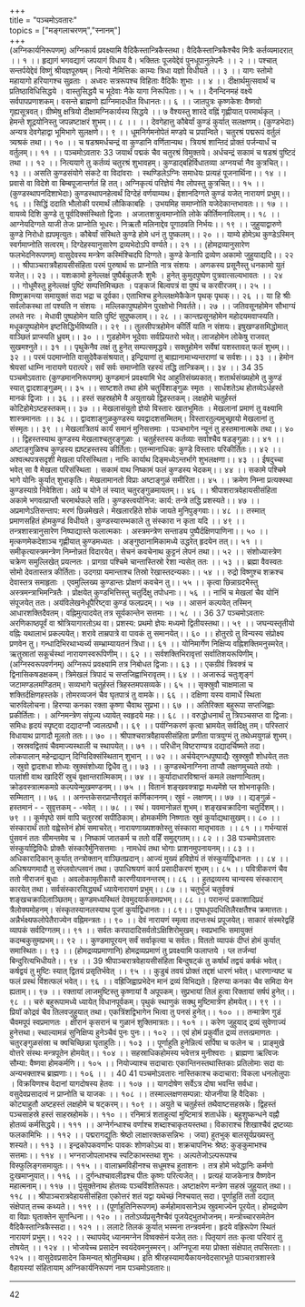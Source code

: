 +++    
title = "पञ्चमोऽवतारः"      
topics = ["मङ्गलाचरणम्","स्नानम्"]    
+++    
 (अग्निकार्यनिरूपणम्)
अग्निकार्य प्रवक्ष्यामि वैदिकैस्तान्त्रिकैस्तथा। वैदिकैस्तान्त्रिकैश्चैव मित्रैः कर्तव्यमादरात् ।। १ ।।
हृद्यागं भगवद्यागं जपयागं विधाय वै। भक्तितः पूजयेद्देवं पुनधूपानुलेपनैः ।। २ ।।
पश्चात् सन्तर्पयेद्देवं विष्णुं श्रीयज्ञपूरुषम्। नित्यो नैमित्तिकः काम्यः त्रिधा यज्ञो विधीयते ।। ३ ।।
यागः स्तोमो महायागो हरियागश्च सुव्रताः । अध्वरः सत्ररूपश्च विहिताः वैदिकैः शुभाः ।। ४ ।।
दीक्षार्थमुत्सवार्थं च प्रतिष्ठाविधिसिद्धये । वास्तुसिद्धयै च भूदेवाः नैके यागा निरूपिताः।। ५ ।।
दैनन्दिनमहं वक्ष्ये सर्वपापप्रणाशकम्। वसन्ते ब्राह्मणो ह्यग्निमादधीत विधानतः।। ६ ।।
जातपुत्रः कृष्णकेशः वैष्णवो गृह्यसूत्रवत्। ग्रीष्मेषु क्षत्रियो दीक्षामग्निकार्यस्य सिद्धये ।। ७
वैश्यस्तु शारदे वह्निं गृह्णीयात् परमार्थकृत् । हेमन्ते शूद्रयोनिस्तु जपन्नष्टाक्षरं शुभम्।। ८ ।।
।।
देवगेहात्तु कौबेर्यां कुण्डं कुर्यात् सलक्षणम्। (कुण्डभेदाः) अन्यत्र देवगेहाद्वा भूमिभागे सुलक्षणे।। ९ ।।
धूमनिर्गमनोपेतं मण्डपे च प्रपान्विते। चतुरश्रं पद्मरूपं वर्तुलं त्र्यश्रकं तथा।। १० ।। च
षडश्रमर्धचन्द्रं वा कुण्डानि वर्णितान्यथ। त्रियश्रं शान्तिदं प्रोक्तं पर्जन्यार्धं च वर्तुलम्।। ११ ।।
पञ्चमोऽवतारः
33
जयार्थं पद्मकं चैव चतुरश्रं विमुक्तये। अर्धचन्द्रं सकामं च षडश्रं पुष्टिदं तथा ।। १२ ।।
नित्ययागे तु कर्तव्यं चतुरश्रं शुभावहम्। कुण्डाद्बहिर्विधातव्या अग्नयर्चा नैव कुत्रचित्।। १३ ।।
असति कुण्डसंयोगे संकटे वा विदांवराः । स्थण्डिलेऽग्निः समाधेयः प्रत्यहं पूजनार्थिना।। १४ ।।
प्रवासे वा विदेशे वा बिम्बपूजान्तर्गतं हि तत्। अग्निकृत्यं परिज्ञेयं नैव लोपस्तु कुत्रचित्।। १५ ।।
(कुण्डस्थापनदिशाभेदाः) कुण्डस्थापनहेत्वर्थं दिग्देहं वर्णयाम्यथ। ईशानदिग्गते कुण्डं यजेत् नारायणं प्रभुम्।। १६ ।।
सिद्धिं ददाति भौलोकी परमार्थं लौकिकाबहिः । उभयमिह समाप्नोति यजेदेकान्तभावतः।। १७ ।।
वायव्ये दिशि कुण्डे तु पूर्वदिक्संस्थितो द्विजाः । अजातशत्रुत्वमाप्नोति लोके कीर्तिमनाविलाम्।। १८ ।।
आग्नेयदिग्गते याजी तेजः प्राप्नोति भूधरः। निऋतौ मलिनाद्देव पूगाठवति निर्भयः।। १९ ।।
जुहुयाद्वारुणे कुण्डे निरोधो ह्यपमृत्युतः। कौबेर्यां संस्थिते कुण्डे होमे धनं तु पुष्कलम्।। २० ।।
याम्ये होमेऽथ कुण्डेऽस्मिन् स्वर्गमाप्नोति सत्वरम्। दिग्देहस्यानुसारेण द्रव्यभेदोऽपि वर्ण्यते।। २१ ।।
(होमद्रव्यानुसारेण फलभेदनिरूपणम्) वासुदेवस्य मन्त्रेण कस्मिंश्चिदपि दिग्गते। कुण्डे केनापि द्रव्येण अकामो जुहुयाद्यदि।। २२ ।।
श्रीपाञ्चरात्रवैहायसीसंहिता परमं पुरुषार्थ सः प्राप्नोति नात्र संशयः । अणकस्य प्रसूनैस्तु धनकामो युतं यजेत्।। २३ ।। यशःकामो हुनेल्लक्षं पुष्पैर्बकुलजैः शुभैः । हुनेत् कुमुदपुष्पेण पुत्रवात्सल्यभावतः ।। २४ ।।
गोधूमैस्तु हुनेल्लक्षं पुष्टिं सम्पत्तिमिच्छतः । पङ्कजं बिल्वपत्रं वा पुष्पं च करवीरजम्।। २५ ।।
विष्णुक्रान्त्या समायुक्तं सदा भद्रा च दूर्वका। एताभिश्च हुनेल्लक्षमेकैकेन पृथक् पृथक्।। २६ ।।
या हि श्रीः सर्वलोकस्था तां पश्यति न संशयः । मल्लिकापुष्पहोमेन पुरक्षोभो निवर्तते।। २७ ।।
जतिवसूनहोमेन सौभाग्यं लभते नरः । मेधावी पुष्पहोमेन याति पुष्टिं सुपुष्कलाम्।। २८ ।।
कान्तप्रसूनहोमेन महोदयमवाप्स्यति। मधूकपुष्पहोमेन इष्टसिद्धिर्भविष्यति।। २९ ।।
तुलसीपत्रहोमेन कीर्तिं याति न संशयः। इषुखण्डसमिद्धोमात् वाञ्छितं प्राप्स्यति ध्रुवम्।। ३० ।।
गुडहोमेन भूदेवाः सर्वप्रियतरो भवेत्। लाजहोमेन लोकेषु राजवत् सुखमश्नुते।। ३१ ।।
पृथुकेनैव लक्षं तु हुनेत् सम्पत्समृद्धये। सक्तुहोमेन सर्वेषां यशस्तावत् फलं शुभम्।। ३२ ।।
परमं पदमाप्नोति वासुदेवैकसंश्रयात्। इन्द्रियाणां तु बाह्यानामाभ्यन्तराणां च सर्वशः।। ३३ ।।
हेमोन श्रेयसां धाम्नि नारायणे परात्परे। सर्वं सर्वः समाप्नोति रहस्यं तद्धि तान्त्रिकम्।। ३४ ।।
34
35
पञ्चमोऽवतारः
(कुण्डमाननिरूपणम्) कुण्डमानं प्रवक्ष्यामि भेद आहुतिसंख्यकात्। शतार्थसंख्यहोमे तु कुण्डं स्यात् द्वादशाङ्गुळम्।। ३५ ।।
साष्टशते तथा होमे चतुर्विशाङ्गुळः स्मृतः । सार्धशतेऽथ होतव्येऽर्धहस्ते मानकं द्विजाः ।। ३६ ।।
हस्तं सहस्रहोमे वै अयुताख्ये द्विहस्तकम्। लक्षहोमे चतुर्हस्तं कोटिहोमेऽष्टहस्तकम्।। ३७ ।।
मेखलासंयुतो ज्ञेयो विस्तारः खातभूमितः । मेखलानां प्रमाणं तु वक्ष्यामि शास्त्रमानतः ।। ३८ ।।
द्वादशाङ्गुळकुण्डस्य यवद्वादशसम्मितम्। विस्तारतुल्यमुच्छ्रायो मेखलानां तु संस्मृतः।। ३९ ।।
मेखलात्रितयं कार्यं समानं मुनिसत्तमाः । पञ्चभागेन न्यूनं तु हस्तमानात्मके तथा।। ४० ।।
द्विहस्तस्याथ कुण्डस्य मेखलाश्चतुरङ्गुळाः । चतुर्हस्तस्य कर्तव्याः सर्वाश्चैव षडङ्गुळाः।। ४१ ।।
अष्टाङ्गुळिश्च कुण्डस्य ह्यष्टहस्तस्य कीर्तिताः। एतन्मानाधिक: कुण्डे विस्तारः परिकीर्तितः।। ४२ ।।
अश्वत्थपत्रसदृशी मेखला परिसंस्थिता। नाभिः कार्याथ दिङ्मध्येऽन्तर्भागे शुभलक्षणा।। ४३ ।।
ईषदुच्चा भवेत् सा वै मेखला परिसंस्थिता । सकामं वाथ निष्कामं फलं कुण्डस्य भेदकम्।। ४४ ।।
सकामे पश्चिमे भागे योनिः कुर्यात् शुभाकृतिः। मेखलामानतो विप्राः अष्टाङ्गुळं समीरिता।। ४५ ।।
क्रमेण निम्ना प्रत्यक्स्था कुण्डस्याग्रे निवेशिता। अग्रे च योने लं स्यात् चतुरङ्गुळमायतम्।। ४६ ।।
श्रीपाशरात्रवेहायसीसंहिता
अकामे भगवत्प्राप्तौ चरमार्थफले सति। कुण्डस्त्वयोनिज: कार्य: तन्त्रे तद्धि प्रशस्यते।। ४७ ।।
अप्रमाणेऽतिसन्ताप: मरणं छिन्नमेखले। मेखलारहिते शोकं जायते मुनिपुङ्गवाः।। ४८ ।।
तस्मात् प्रमाणसहितं होमकुण्डं विधीयते। कुण्डस्यारम्भकाले तु संस्कारा न कृता यदि ।। ४९ ।।
तन्त्रशास्त्रानुसारेण निष्पाद्यास्ते फलात्मकाः । अस्त्रमन्त्रेण सन्ताड्य पुष्पैर्दक्षिणपाणिना।। ५० ।।
मृत्कणमेकदेशाञ्च गृह्णीयात् कुण्डमध्यतः । अङ्गुष्ठानामिकामध्ये उद्धरेत् हृदयेन तत्।। ५१ ।।
समीकृत्यास्त्रमन्त्रेण निम्नोन्नतं विदारयेत्। सेचनं कवचेनाथ कुट्टनं लेपनं तथा।। ५२ ।।
संशोध्यास्त्रेण चक्रेण समुल्लिखेत् प्रयत्नतः । प्रागग्रा पश्चिमे चान्तास्तिस्रो रेशा न्यसेत् ततः ।। ५३ ।।
ब्रह्मा वैवस्वतः सोमो देवतास्तत्र कीर्तिताः। उदगग्रा यमान्ताश्च तिस्रो रेखास्तदन्यकाः।। ५४ ।।
रुद्रो विष्णुश्च शक्रश्च देवास्तत्र समाहृताः । एवमुल्लिख्य कुण्डान्तः प्रोक्षणं कवचेन तु।। ५५ ।।
कृत्वा छिन्नाग्रदभैस्तु अस्त्रमन्त्राभिमन्त्रितैः । प्रोक्षयेत् कुण्डभित्तिस्तु चतुर्दिक्षु तपोधनाः।। ५६ ।।
नाभिं च मेखलां चैव योनिं संपूजयेत् ततः। अय॑विलेखनेधूपैरिष्ट्वा कुण्डं फलप्रदम्।। ५७ ।।
आसनं कल्पयेत् तस्मिन् आधारशक्तिदैवतम्। वह्निमुत्पादयेत् तत्र सूर्यकान्तेन सत्तमाः ।। ५८ ।।
36
37
पञ्चमोऽवतारः अरणिकाष्ठपूर्वं वा श्रोत्रियागारतोऽथ वा। प्रशस्य: प्रथमो ज्ञेयः मध्यमो द्वितीयस्तथा।। ५९ ।।
जघन्यस्तृतीयो वह्निः यथालाभं प्रकल्पयेत्। शरावे ताम्रपात्रे वा पावकं तु समानयेत्।। ६० ।।
होतुरग्रे तु विन्यस्य संप्रोक्ष्य प्रणवेन तु। गन्धादिभिरथाभ्यर्च्य सम्भ्राम्यायतनं त्रिधा।। ६१ ।।
योनिमार्गेण निक्षिप्य वह्निशक्तिमनुस्मरेत्। ऋतुस्रातां सकूर्चस्थां नारायणस्वरूपिणीम्।। ६२ ।।
सर्वशक्तिभिरावृत्तां सर्वातिशयरूपिणीम्। (अग्निस्वरूपवर्णनम्) अग्निरूपं प्रवक्ष्यामि तत्र निबोधत द्विजाः।। ६३ ।।
एकग्रीवं त्रिवक्त्रं च द्विनासिकषडक्षकम्। त्रिमेखलं त्रिपादं च सप्तजिह्वाभिरावृतम्।। ६४ ।।
अजारूढं चतुःशृङ्गं जटामण्डलमण्डितम्। सव्यभागे चतुर्हस्तं त्रिहस्तमपसव्यके।। ६५ ।।
सृक्स्रुवौ चाक्षमाला च शक्तिर्दक्षिणहस्तके। तोमरव्यजनं चैव घृतपात्रं तु वामके।। ६६ ।।
दक्षिणा यस्य वामार्धे स्थिता चारुविलोचना। हिरण्या कनका रक्ता कृष्णा चैवाथ सुप्रभा।। ६७ ।।
अतिरिक्ता बहुरूपा सप्तजिह्वाः प्रकीर्तिताः। । अग्निमन्त्रेण संपूज्य ध्यायेत् स्वहृदये महः।। ६८ ।।
वरुद्धोधनार्थं तु त्रिपञ्चसप्त वा द्विजाः। समिधः हृदयं स्पृष्ट्वा दद्यादग्नौ ज्वलत्प्रभौ।। ६९ ।।
पर्यग्निकरणं कृत्वा भ्रामयेत् सर्वदिक्षु तम्। परिस्तारं विधायाथ प्रागादौ मूलतो ततः।। ७० ।।
श्रीपाश्चरात्रवैहायसीसंहिता प्रणीता पात्रयुग्मं तु तथेध्मयुगळं शुभम्। ।
स्रस्रवद्वितयं चैवमाज्यस्थाली च स्थापयेत्।। ७१ ।।
परिधीन् विष्टराण्यत्र दद्यादर्चिष्मते तदा। लोकपालान् महेन्द्राद्यान् दिग्विदिक्संस्थितान् शुभान् ।। ७२ ।।
अर्चयेद्गन्धपुष्पाद्यैः स्रुक्स्रुवौ शोधयेत् ततः । स्रुवो द्वादशधा शोध्यः स्रुक्संशोध्या द्विधैव तु।। ७३ ।।
कुण्डस्थेनाग्निना ताप्यौ लक्षणमुच्यते तयोः । पालांशी वाथ खादिरीं स्रुचं वृक्षान्तरात्मिकाम्।। ७४ ।।
कुर्यादाधारविश्रान्तं कमले लक्षणान्वितम्। क्रोडवस्त्रात्मकमग्रे कल्पयेन्मुखमण्डनम्।। ७५ ।।
वितानं शङ्खवक्त्राद्वा मध्यमेंशे प्ल शोभनाकृतिः। सम्मितान् ।। ७६ ।।
अनन्तकेसरप्रान्तैरावृतं कर्णिकाननम्। स्रुवं - लक्षणम्।। ७७ ।।
द्यङ्गुळं - हस्तमानं - - सुवृत्तकम् - -भवेत् ।। ७८ ।। स्थं।
यवमानोन्नतं शुभम्। शङ्खचक्रादिना चतुर्दिशम्।। ७९ ।।
कूर्मपृष्ठे समं वापि चतुरस्रां सपीठिकाम्। होमकर्मणि निष्णातः स्रुवं कुर्याद्यथासुखम्।। ८० ।।
संस्कारार्थं ततो वह्वेस्तेनं होमं समाचरेत्। नारायणाख्यशक्तेस्तु संस्कारा मातृभावतः ।। ८१ ।।
गर्भन्यासं पुंसवनं ततः सीमन्तमेव च । निष्कामं जातकर्म च ततो वहिँ समुद्गतम्।। ८२ ।।
38
पञ्चमोऽवतारः संस्कुर्याद्विविधैः प्रोक्तैः संस्कारैर्मुनिसत्तमाः । नामधेयं तथा भोगाः प्राशनमुपनायनम्।। ८३ ।।
अधिकारादिकान् कुर्यात् तन्त्रोक्तान् वाञ्छितप्रदान्। आज्यं मुख्यं हविज्ञेयं तं संस्कुर्याद्विधानतः ।। ८४ ।।
अधिश्रयणमादौ तु संप्लवोत्प्लवनं तथा। उपाधिश्रयणं कार्य प्रसादीकरणं शुभम्।। ८५ ।।
पवित्रीकरणं चैव ततो नीराजनं बुधाः । अवलोकामृतीकारौ कारणीयावनन्तरम्।। ८६ ।।
हुतद्रव्यस्य चान्यस्य संस्कारान् कारयेत् तथा। सर्वसंस्कारसिद्ध्यर्थं ध्यायेनारायणं प्रभुम्।। ८७ ।।
चतुर्भुजं चतुर्वक्त्रं शङ्खचक्रादिलाञ्छितम्। कुण्डमध्यस्थितं देवमुदयार्कसमप्रभम्।। ८८ ।।
परानन्दं प्रकाशादिप्रदं त्रैलोक्यमोहनम्। संस्कृतस्यानलस्याथ पूजां कुर्याद्विधानतः।। ८९।।
पुष्पधूपदधितिलैरक्षतैश्च क्रमात्ततः। अन्नैर्भक्ष्यफलोपेतैराज्येन वह्निमन्त्रतः।। ९० ।।
देवं नारायणं स्मृत्वा तदन्तःस्थं प्रपूजयेत्। साकारं संस्मरेद्वहिं व्यापकं सर्वदिग्गतम्।। ९१ ।।
सर्वतः करपादादिसर्वतोऽक्षिशिरोमुखम्। स्वप्रभाभिः समायुक्तं कदम्बकुसुमप्रभम्।। ९२ ।।
कुण्डमापूरयन् सर्वं सर्वाकृत्या च सर्वतः। विततो व्यापकं दीप्तं होमं कुर्यात् समास्थितः।। ९३ ।।
(होमद्रव्यप्रमाणानि) होमद्रव्यप्रमाणं तु प्रवक्ष्यामि फलाप्तये । प्ल तर्जन्यां बिन्दुरित्यभिधीयते।। ९४ ।।
39
श्रीपाञ्चरात्रवेहायसीसंहिता बिन्दुषट्कं तु कर्षार्थं तद्वयं कर्षकं भवेत्। कर्षद्वयं तु मुष्टिः स्यात् द्वितयं प्रसृतिर्भवेत् ।। ९५ ।।
कुडुबं तवयं प्रोक्तं तद्दशं धारणं भवेत्। धारणान्यष्ट च फलं प्रस्थं विंशत्फलं भवेत्।। ९६ ।।
वह्रिजिह्वाप्रभेदेन मानं द्रव्यं विभिद्यते। हिरण्या कनका चैव समिदा येन ह्यताम्।। ९७ ।।
रक्तायां लाजमुष्टिस्तु कृष्णायां वै अपूपकम्। सुप्रभायां तिलं हुत्वा रिक्तायां सर्षपं हुनेत्।। ९८ ।।
चरुं बहुरूपामध्ये ध्यायेत् विधानपूर्वकम्। पृथुकं स्थाणुकं सक्थु मुष्टिमात्रेण होमयेत्।। ९९ ।।
प्रियॉ कोद्रवं चैव तिलवजुहुयात् तथा। एकत्रिंशद्विभागेन भित्वा तु पनसं हुनेत्।। १०० ।।
तन्मात्रेण गुडं चैवमपूपं स्वप्रमाणतः । क्षीरानं कृसरानं च गुळानं शुक्तिमात्रतः।। १०१ ।।
करेण जुहुयाद् द्रव्यं सुवेणाज्यं हुनेत्तथा। स्थाल्यामन्नं सुनिक्षिप्य हुनेञ्चैवं पुनः पुनः।। १०२ ।।
एवं होमं प्रकुर्वीत द्रव्यं तत्तत्प्रमाणतः । चतुरङ्गुळसंस्रा च क्वचिच्छिन्ना घृताहुतिः।। १०३ ।।
पूर्णाहुति हुनेन्नित्यं सर्पिषा च फलेन च । प्राङ्मुखे वोत्तरे संस्थः मन्त्रपूतेन होमयेत्।। १०४ ।।
सहस्राधिकहोमस्य भवेत्तत्र मुनीश्वराः । ब्राह्मणा ऋत्विजः सौम्या: वैष्णवा होमकर्मणि।। १०५ ।।
नियोज्याश्च सदाचाराः एकान्तिनस्तथास्तिकाः प्रतिलोमाः सदा वाः अन्यभक्ताश्च ब्राह्मणाः।। १०६ ।। ।
40
41
पञ्चमोऽवतारः नास्तिकाश्च कदाचारा: विकला धनलोलुपाः । विक्रयिणश्च वेदानां यागदोषस्य हेतवः ।। १०७ ।।
यागदोषेण सर्वेऽत्र दोषा भवन्ति सर्वधा। वसुदेवप्रसादत्वं न प्राप्नोति च याजकः ।। १०८ ।।
तस्माल्लक्षणसम्पन्ना: योजनीया हि वैदिकाः । कोट्याहुतौ अष्टहस्तं लक्षहोमे च षट्करम्।। १०९ ।।
अयुते च चतुर्हस्तं तथैवाष्टसहस्रके। द्विहस्तं पञ्चसाहस्रे हस्तं साहस्रहोमके।। ११० ।।
रनिमात्रं शताहुत्यां मुष्टिमात्रं शतार्धके। बहुशुष्कन्धने वह्नौ होतव्यं कर्मसिद्धये।। १११ ।।
अग्नेर्गन्धाश्च वर्णाश्च शब्दाश्चाकृतयस्तथा। विकाराश्च शिखाश्चैवं द्रष्टव्याः फलकामिभिः ।। ११२ ।।
पद्मरागद्युतिः श्रेष्ठो लाक्षारक्तकसन्निभः । जया) हुतभुक् बालसूर्यप्रख्यस्तु शस्यते।। ११३ ।।
इन्द्रकोपकवर्णाभः पावकः शोणकोऽथ वा। शक्रचापनिभः श्रेष्ठ: कुङ्कुमाभश्च सत्तमाः।। ११४ ।।
भग्नराजोपलाभश्च स्पटिकाभस्तथा शुभः । अल्पतेजोऽल्परूपश्च विस्फुलिङ्गसमायुतः।। ११५ ।।
वालाभ्रमविहीनश्च सधूमश्च हुताशनः । तत्र होमे भवेद्धानिः कर्मणो दुःखमाप्नुयात्।। ११६ ।।
दुर्गन्धश्चावलीढश्च पीतः कृष्णः परित्यजेत्। । प्रत्यहं याजकेनात्र वैष्णवेन महात्मनाम्।। ११७ ।।
पुंसूक्तेनाथ होतव्यः पञ्चविंशतिरूपतः। अष्टाक्षरेण मन्त्रेण सहस्रं जुहुयात् तथा।। ११८ ।।
श्रीपाञ्चरात्रवेहायसीसंहिता
एकोत्तरं शतं यद्वा यथेच्छं निश्चयात् सदा। पूर्णाहुतिं ततो दद्यात् संक्षेपात् तच्च कथ्यते।। ११९ ।।
(पूर्णाहुतिनिरूपणम्) कर्महोमावसानेऽथ स्रुवमाज्येन पूरयेत्। होमद्रव्येण वा विप्राः घृताक्तेन सुगन्धिना।। १२० ।।
ततोऽर्घ्यप्रसूनैश्चैवं पूजयेद्भुतभोजनम्। मन्त्रोच्चारसमेतेन वैदिकैस्तान्त्रिकैस्सदा।। १२१ ।।
ललाटे तिलकं कुर्यात् भस्मना तन्त्रवर्मना। हृदये वह्रिरूपेण स्थितं नारायणं प्रभुम्।। १२२ ।।
स्थापयेद् ध्यानमग्नेन विष्वक्सेनं यजेत् ततः। पितृयागं ततः कृत्वा परिवारं तु तोषयेत् ।। १२४ ।।
भोजयेच्च प्रसादेन स्वयंदेवमनुस्मरन्। अग्निपूजा मया प्रोक्ता संक्षेपात् तपसिरताः।। १२५ ।।
वासुदेवप्रसादेन किमन्यत् श्रोतुमिच्छथ।
इति श्रीरहस्यामायैकायनवेदसारभूते पाञ्चरात्रशास्त्रे वैहायस्यां संहितायाम् अग्निकार्यनिरूपणं नाम पञ्चमोऽवतारः॥
****
42
